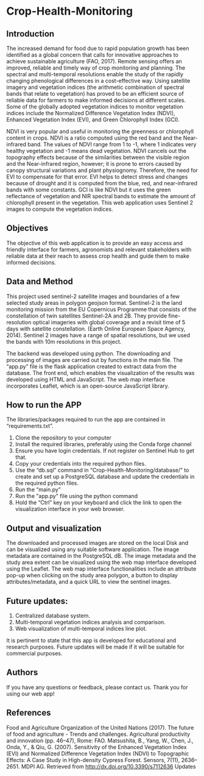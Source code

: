 # Crop-Health-Monitoring
## Introduction

The increased demand for food due to rapid population growth has been identified as a global concern that calls for innovative approaches to achieve sustainable agriculture (FAO, 2017). Remote sensing offers an improved, reliable and timely way of crop monitoring and planning. The spectral and multi-temporal resolutions enable the study of the rapidly changing phenological differences in a cost-effective way. Using satellite imagery and vegetation indices (the arithmetic combination of spectral bands that relate to vegetation) has proved to be an efficient source of reliable data for farmers to make informed decisions at different scales. Some of the globally adopted vegetation indices to monitor vegetation indices include the Normalized Difference Vegetation Index (NDVI), Enhanced Vegetation Index (EVI), and Green Chlorophyll Index (GCI).

NDVI is very popular and useful in monitoring the greenness or chlorophyll content in crops. NDVI is a ratio computed using the red band and the Near-infrared band. The values of NDVI range from 1 to -1, where 1 indicates very healthy vegetation and -1 means dead vegetation. NDVI cancels out the topography effects because of the similarities between the visible region and the Near-infrared region, however; it is prone to errors caused by canopy structural variations and plant physiognomy. Therefore, the need for EVI to compensate for that error. EVI helps to detect stress and changes because of drought and it is computed from the blue, red, and near-infrared bands with some constants. GCI is like NDVI but it uses the green reflectance of vegetation and NIR spectral bands to estimate the amount of chlorophyll present in the vegetation.
This web application uses Sentinel 2 images to compute the vegetation indices.

## Objectives

The objective of this web application is to provide an easy access and friendly interface for farmers, agronomists and relevant stakeholders with reliable data at their reach to assess crop health and guide them to make informed decisions.

## Data and Method

This project used sentinel-2 satellite images and boundaries of a few selected study areas in polygon geojson format. Sentinel-2 is the land monitoring mission from the EU Copernicus Programme that consists of the constellation of twin satellites Sentinel-2A and 2B. They provide fine-resolution optical imageries with global coverage and a revisit time of 5 days with satellite constellation. (Earth Online European Space Agency, 2014). Sentinel 2 images have a range of spatial resolutions, but we used the bands with 10m resolutions in this project. 

The backend was developed using python. The downloading and processing of images are carried out by functions in the main file. The “app.py” file is the flask application created to extract data from the database. The front end, which enables the visualization of the results was developed using HTML and JavaScript. The web map interface incorporates Leaflet, which is an open-source JavaScript library.

## How to run the APP
The libraries/packages required to run the app are contained in “requirements.txt”.  

1.	Clone the repository to your computer
2.	Install the required libraries, preferably using the Conda forge channel
3.	Ensure you have login credentials. If not register on Sentinel Hub to get that.
4.	Copy your credentials into the required python files.
5.	Use the “db.sql” command in “Crop-Health-Monitoring/database/” to create and set up a PostgreSQL database and update the credentials in the required python files.
6.	Run the “main.py” 
7.	Run the "app.py" file using the python command
8.	Hold the “Ctrl” key on your keyboard and click the link to open the visualization interface in your web browser.

## Output and visualization

The downloaded and processed images are stored on the local Disk and can be visualized using any suitable software application. The image metadata are contained in the PostgreSQL dB. The image metadata and the study area extent can be visualized using the web map interface developed using the Leaflet. The web map interface functionalities include an attribute pop-up when clicking on the study area polygon, a button to display attributes/metadata, and a quick URL to view the sentinel images. 
## Future updates:
1.	Centralized database system.
2.	Multi-temporal vegetation indices analysis and comparison.
3.	Web visualization of multi-temporal indices line plot. 

It is pertinent to state that this app is developed for educational and research purposes. Future updates will be made if it will be suitable for commercial purposes.

## Authors

If you have any questions or feedback, please contact us. Thank you for using our web app!


## References
Food and Agriculture Organization of the United Nations (2017). The future of food and agriculture - Trends and challenges. Agricultural productivity and innovation (pp. 46–47), Rome: FAO.
Matsushita, B., Yang, W., Chen, J., Onda, Y., & Qiu, G. (2007). Sensitivity of the Enhanced Vegetation Index (EVI) and Normalized Difference Vegetation Index (NDVI) to Topographic Effects: A Case Study in High-density Cypress Forest. Sensors, 7(11), 2636–2651. MDPI AG. Retrieved from http://dx.doi.org/10.3390/s7112636
Updates
